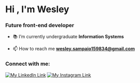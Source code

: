 <h1 align="left">Hi , I'm Wesley</h1>
<h3 align="left">Future front-end developer</h3>

- 📚 I’m currently undergraduate **Information Systems**

- 📫 How to reach me **wesley.sampaio159834@gmail.com**

<h3 align="left">Connect with me:</h3>

<div align="left" style="display: inline_block">
	<a href="https://linkedin.com/in/wesleydasilvasampaio" target="_blank"><img src="https://img.shields.io/badge/LinkedIn-0077B5?style=for-the-badge&logo=linkedin&logoColor=white" alt="My LinkedIn Link"/></a>
	<a href="https://instagram.com/_sampaiowesley" target="_blank"><img src="https://img.shields.io/badge/Instagram-E4405F?style=for-the-badge&logo=instagram&logoColor=white" alt="My Instagram Link"/></a>
</div>

<br>


  ##
